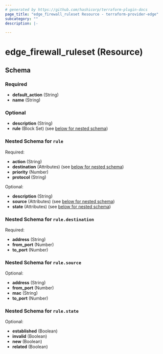 ```yaml
---
# generated by https://github.com/hashicorp/terraform-plugin-docs
page_title: "edge_firewall_ruleset Resource - terraform-provider-edge"
subcategory: ""
description: |-
  
---
```


# edge_firewall_ruleset (Resource)





<!-- schema generated by tfplugindocs -->
## Schema

### Required

- **default_action** (String)
- **name** (String)

### Optional

- **description** (String)
- **rule** (Block Set) (see [below for nested schema](#nestedblock--rule))

<a id="nestedblock--rule"></a>
### Nested Schema for `rule`

Required:

- **action** (String)
- **destination** (Attributes) (see [below for nested schema](#nestedatt--rule--destination))
- **priority** (Number)
- **protocol** (String)

Optional:

- **description** (String)
- **source** (Attributes) (see [below for nested schema](#nestedatt--rule--source))
- **state** (Attributes) (see [below for nested schema](#nestedatt--rule--state))

<a id="nestedatt--rule--destination"></a>
### Nested Schema for `rule.destination`

Required:

- **address** (String)
- **from_port** (Number)
- **to_port** (Number)


<a id="nestedatt--rule--source"></a>
### Nested Schema for `rule.source`

Optional:

- **address** (String)
- **from_port** (Number)
- **mac** (String)
- **to_port** (Number)


<a id="nestedatt--rule--state"></a>
### Nested Schema for `rule.state`

Optional:

- **established** (Boolean)
- **invalid** (Boolean)
- **new** (Boolean)
- **related** (Boolean)


